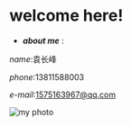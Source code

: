 # welcome here!
- ***about me*** :

*name*:袁长峰

*phone*:13811588003

*e-mail*:1575163967@qq.com

![my photo](https://raw.githubusercontent.com/RQting/iwtbi.github.com/master/IMG_20180919_214109.jpg)
